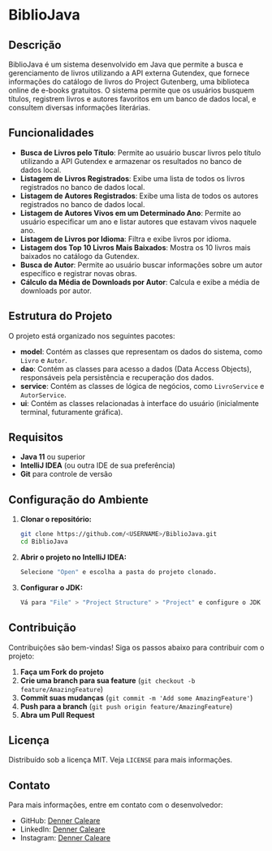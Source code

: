 # BiblioJava

## Descrição

BiblioJava é um sistema desenvolvido em Java que permite a busca e gerenciamento de livros utilizando a API externa Gutendex, que fornece informações do catálogo de livros do Project Gutenberg, uma biblioteca online de e-books gratuitos. O sistema permite que os usuários busquem títulos, registrem livros e autores favoritos em um banco de dados local, e consultem diversas informações literárias.

## Funcionalidades

- **Busca de Livros pelo Título**: Permite ao usuário buscar livros pelo título utilizando a API Gutendex e armazenar os resultados no banco de dados local.
- **Listagem de Livros Registrados**: Exibe uma lista de todos os livros registrados no banco de dados local.
- **Listagem de Autores Registrados**: Exibe uma lista de todos os autores registrados no banco de dados local.
- **Listagem de Autores Vivos em um Determinado Ano**: Permite ao usuário especificar um ano e listar autores que estavam vivos naquele ano.
- **Listagem de Livros por Idioma**: Filtra e exibe livros por idioma.
- **Listagem dos Top 10 Livros Mais Baixados**: Mostra os 10 livros mais baixados no catálogo da Gutendex.
- **Busca de Autor**: Permite ao usuário buscar informações sobre um autor específico e registrar novas obras.
- **Cálculo da Média de Downloads por Autor**: Calcula e exibe a média de downloads por autor.

## Estrutura do Projeto

O projeto está organizado nos seguintes pacotes:

- **model**: Contém as classes que representam os dados do sistema, como `Livro` e `Autor`.
- **dao**: Contém as classes para acesso a dados (Data Access Objects), responsáveis pela persistência e recuperação dos dados.
- **service**: Contém as classes de lógica de negócios, como `LivroService` e `AutorService`.
- **ui**: Contém as classes relacionadas à interface do usuário (inicialmente terminal, futuramente gráfica).

## Requisitos

- **Java 11** ou superior
- **IntelliJ IDEA** (ou outra IDE de sua preferência)
- **Git** para controle de versão

## Configuração do Ambiente

1. **Clonar o repositório:**
   ```bash
   git clone https://github.com/<USERNAME>/BiblioJava.git
   cd BiblioJava

2. **Abrir o projeto no IntelliJ IDEA:**
    ```bash
    Selecione "Open" e escolha a pasta do projeto clonado.

3. **Configurar o JDK:**
    ```bash
   Vá para "File" > "Project Structure" > "Project" e configure o JDK para Java 11 ou superior.

## Contribuição

Contribuições são bem-vindas! Siga os passos abaixo para contribuir com o projeto:

1. **Faça um Fork do projeto**
2. **Crie uma branch para sua feature** (`git checkout -b feature/AmazingFeature`)
3. **Commit suas mudanças** (`git commit -m 'Add some AmazingFeature'`)
4. **Push para a branch** (`git push origin feature/AmazingFeature`)
5. **Abra um Pull Request**

## Licença

Distribuído sob a licença MIT. Veja `LICENSE` para mais informações.

## Contato

Para mais informações, entre em contato com o desenvolvedor:

- GitHub: [Denner Caleare](https://github.com/DennerCaleare)
- LinkedIn: [Denner Caleare](https://www.linkedin.com/in/dennercaleare/)
- Instagram: [Denner Caleare](https://www.instagram.com/dennercaleare/)